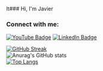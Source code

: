 lt### Hi, I'm Javier
### Connect with me:

[![YouTube Badge](https://img.shields.io/badge/YouTube-Channel-red?style=flat&logo=YouTube)](https://youtube.com/pepper1)
[![LinkedIn Badge](https://img.shields.io/badge/LinkedIn-Profile-blue?style=flat&logo=LinkedIn)](https://www.linkedin.com/in/javier-lam-ab6236206/)
<!--
**uhjavier/uhjavier** is a ✨ _special_ ✨ repository because its `README.md` (this file) appears on your GitHub profile.

Here are some ideas to get you started:

- 🔭 I’m currently working on ...
- 🌱 I’m currently learning ...
- 👯 I’m looking to collaborate on ...
- 🤔 I’m looking for help with ...
- 💬 Ask me about ...
### Connect with me:

[![YouTube Badge](https://img.shields.io/badge/YouTube-Channel-red?style=flat&logo=YouTube)](https://youtube.com/pepper1)
[![LinkedIn Badge](https://img.shields.io/badge/LinkedIn-Profile-blue?style=flat&logo=LinkedIn)](https://www.linkedin.com/in/javier-lam-ab6236206/)

- 😄 Pronouns: ...
- ⚡ Fun fact: ...
-->
[![GitHub Streak](https://streak-stats.demolab.com/?user=uhjavier)](https://git.io/streak-stats)
<br>
![Anurag's GitHub stats](https://github-readme-stats.vercel.app/api?username=uhjavier&show_icons=true&theme=default)
<br>
[![Top Langs](https://github-readme-stats.vercel.app/api/top-langs/?username=uhjavier)](https://github.com/anuraghazra/github-readme-stats)

